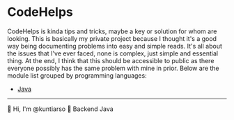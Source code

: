 # CodeHelps

CodeHelps is kinda tips and tricks, maybe a key or solution for whom are looking. This is basically my private project because I thought it's a good way being documenting problems into easy and simple reads. It's all about the issues that I've ever faced, none is complex, just simple and essential thing. At the end, I think that this should be accessible to public as there everyone possibly has the same problem with mine in prior.  Below are the module list grouped by programming languages:

- [Java](https://github.com/kuntiarso/codehelps/tree/main/java)

------

:wave: Hi, I'm @kuntiarso	:seedling: Backend Java